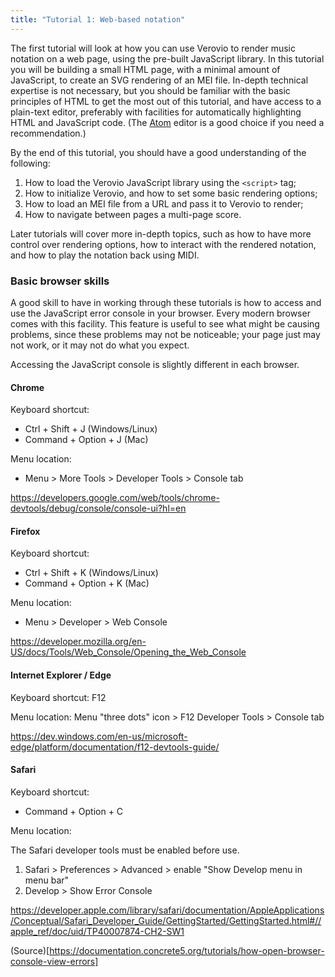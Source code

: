 ```yaml
---
title: "Tutorial 1: Web-based notation"
---
```


The first tutorial will look at how you can use Verovio to render music notation on a web page, using the pre-built JavaScript library. In this tutorial you will be building a small HTML page, with a minimal amount of JavaScript, to create an SVG rendering of an MEI file. In-depth technical expertise is not necessary, but you should be familiar with the basic principles of HTML to get the most out of this tutorial, and have access to a plain-text editor, preferably with facilities for automatically highlighting HTML and JavaScript code. (The [Atom](https://atom.io) editor is a good choice if you need a recommendation.)

By the end of this tutorial, you should have a good understanding of the following:

 1. How to load the Verovio JavaScript library using the `<script>` tag;
 2. How to initialize Verovio, and how to set some basic rendering options;
 3. How to load an MEI file from a URL and pass it to Verovio to render;
 4. How to navigate between pages a multi-page score.

Later tutorials will cover more in-depth topics, such as how to have more control over rendering options, how to interact with the rendered notation, and how to play the notation back using MIDI.

### Basic browser skills

A good skill to have in working through these tutorials is how to access and use the JavaScript error console in your browser. Every modern browser comes with this facility. This feature is useful to see what might be causing problems, since these problems may not be noticeable; your page just may not work, or it may not do what you expect.

Accessing the JavaScript console is slightly different in each browser.

#### Chrome

Keyboard shortcut:

- Ctrl + Shift + J (Windows/Linux)
- Command + Option + J (Mac)

Menu location:

 - Menu > More Tools > Developer Tools > Console tab

https://developers.google.com/web/tools/chrome-devtools/debug/console/console-ui?hl=en

#### Firefox

Keyboard shortcut:

- Ctrl + Shift + K (Windows/Linux)
- Command + Option + K (Mac)

Menu location:

 - Menu > Developer > Web Console

https://developer.mozilla.org/en-US/docs/Tools/Web_Console/Opening_the_Web_Console

#### Internet Explorer / Edge

Keyboard shortcut: F12

Menu location: Menu "three dots" icon > F12 Developer Tools > Console tab

https://dev.windows.com/en-us/microsoft-edge/platform/documentation/f12-devtools-guide/

#### Safari

Keyboard shortcut:

 - Command + Option + C

Menu location:

The Safari developer tools must be enabled before use.

 1. Safari > Preferences > Advanced > enable "Show Develop menu in menu bar"
 2. Develop > Show Error Console

https://developer.apple.com/library/safari/documentation/AppleApplications/Conceptual/Safari_Developer_Guide/GettingStarted/GettingStarted.html#//apple_ref/doc/uid/TP40007874-CH2-SW1

(Source)[https://documentation.concrete5.org/tutorials/how-open-browser-console-view-errors]
